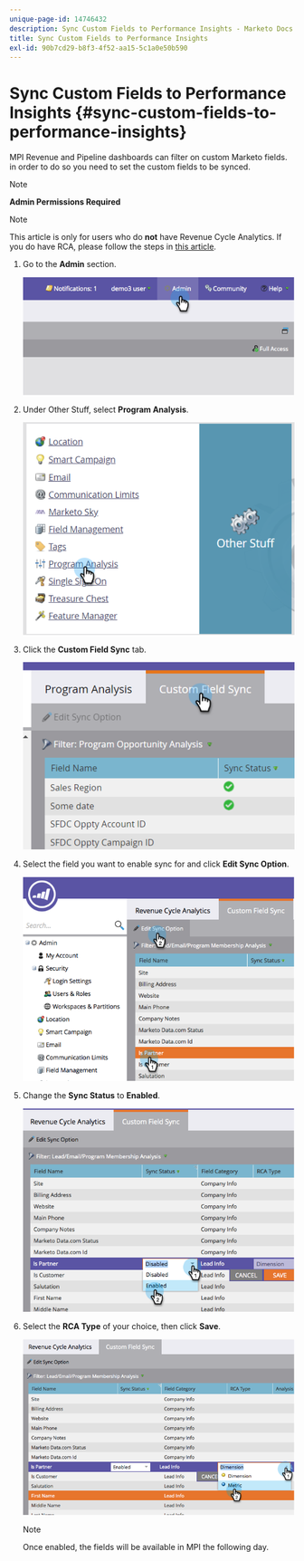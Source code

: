 ```yaml
---
unique-page-id: 14746432
description: Sync Custom Fields to Performance Insights - Marketo Docs - Product Documentation
title: Sync Custom Fields to Performance Insights
exl-id: 90b7cd29-b8f3-4f52-aa15-5c1a0e50b590
---
```

# Sync Custom Fields to Performance Insights {#sync-custom-fields-to-performance-insights}

MPI Revenue and Pipeline dashboards can filter on custom Marketo fields. in order to do so you need to set the custom fields to be synced.

>[!NOTE]
>
>**Admin Permissions Required**

>[!NOTE]
>
>This article is only for users who do **not** have Revenue Cycle Analytics. If you do have RCA, please follow the steps in [this article](/help/marketo/product-docs/reporting/revenue-cycle-analytics/revenue-explorer/sync-custom-fields-to-the-revenue-explorer.md).

1. Go to the **Admin** section.

   ![](assets/image2014-9-19-9-3a51-3a11.png)

1. Under Other Stuff, select **Program Analysis**.

   ![](assets/2-3.png)

1. Click the **Custom Field Sync** tab.

   ![](assets/3-5.png)

1. Select the field you want to enable sync for and click **Edit Sync Option**.

   ![](assets/image2014-9-19-9-3a51-3a36.png)

1. Change the **Sync Status** to **Enabled**.

   ![](assets/image2014-9-19-9-3a51-3a45.png)

1. Select the **RCA Type** of your choice, then click **Save**.

   ![](assets/image2014-9-19-9-3a51-3a52.png)

   >[!NOTE]
   >
   >Once enabled, the fields will be available in MPI the following day.
